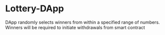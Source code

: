 # Lottery-DApp
DApp randomly selects winners from within a specified range of numbers. Winners will be required to initiate withdrawals from smart contract
